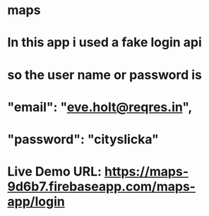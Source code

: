 # maps
# In this app i used a fake login api
# so the user name or password is 
 #   "email": "eve.holt@reqres.in",
 #   "password": "cityslicka"
 
# Live Demo URL: https://maps-9d6b7.firebaseapp.com/maps-app/login

#

